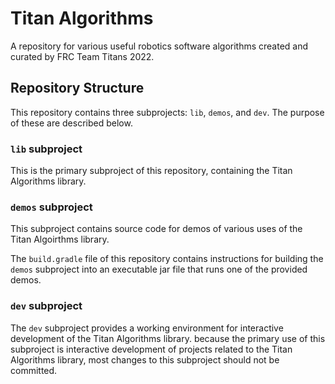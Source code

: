 # Titan Algorithms
A repository for various useful robotics software algorithms created and curated by FRC Team Titans 2022.

## Repository Structure
This repository contains three subprojects: `lib`, `demos`, and `dev`. The purpose of these are described below.

### `lib` subproject
This is the primary subproject of this repository, containing the Titan Algorithms library.

### `demos` subproject
This subproject contains source code for demos of various uses of the Titan Algoirthms library.

The `build.gradle` file of this repository contains instructions for building the `demos` subproject into an executable jar file that runs one of the provided demos.

### `dev` subproject
The `dev` subproject provides a working environment for interactive development of the Titan Algorithms library. because the primary use of this subproject is interactive development of projects related to the Titan Algorithms library, most changes to this subproject should not be committed.

